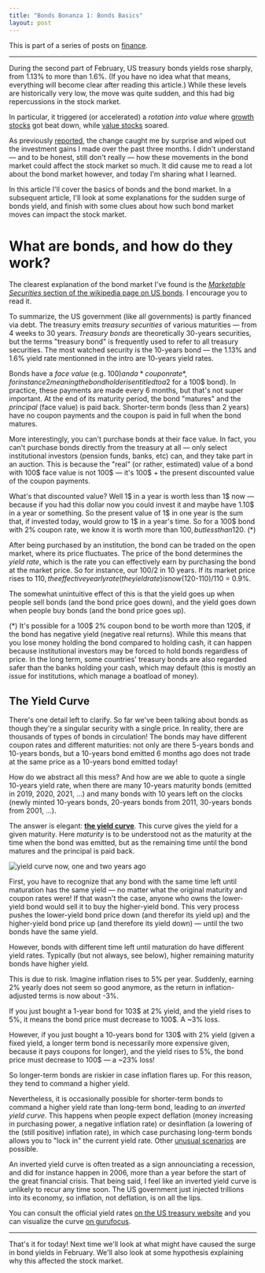 ```yaml
---
title: "Bonds Bonanza 1: Bonds Basics"
layout: post
---
```


This is part of a series of posts on [finance](/finance).

---

During the second part of February, US treasury bonds yields rose sharply, from
1.13% to more than 1.6%. (If you have no idea what that means, everything will
become clear after reading this article.) While these levels are historically
very low, the move was quite sudden, and this had big repercussions in the stock
market.

In particular, it triggered (or accelerated) a *rotation into value* where
[growth stocks] got beat down, while [value stocks] soared.

[growth stocks]: https://www.investopedia.com/terms/g/growthstock.asp
[value stocks]: https://en.wikipedia.org/wiki/Value_investing

As previously [reported](/heat), the change caught me by surprise and wiped out
the investment gains I made over the past three months. I didn't understand —
and to be honest, still don't really — how these movements in the bond market
could affect the stock market so much. It did cause me to read a lot about the
bond market however, and today I'm sharing what I learned.

In this article I'll cover the basics of bonds and the bond market. In a
subsequent article, I'll look at some explanations for the sudden surge of bonds
yield, and finish with some clues about how such bond market moves can impact
the stock market.

# What are bonds, and how do they work?

The clearest explanation of the bond market I've found is the [*Marketable
Securities* section of the wikipedia page on US bonds][bondswiki]. I encourage
you to read it.

To summarize, the US government (like all governments) is partly financed via
debt. The treasury emits *treasury securities* of various maturities — from 4
weeks to 30 years. *Treasury bonds* are theoretically 30-years securities, but
the terms "treasury bond" is frequently used to refer to all treasury
securities. The most watched security is the 10-years bond — the 1.13% and 1.6%
yield rate mentionned in the intro are 10-years yield rates.

Bonds have a *face value* (e.g. 100$) and a *coupon rate*, for instance 2%,
meaning the bond holder is entitled to a 2% payment every year (e.g. 2$ for a
100$ bond). In practice, these payments are made every 6 months, but that's not
super important. At the end of its maturity period, the bond "matures" and the
*principal* (face value) is paid back. Shorter-term bonds (less than 2 years)
have no coupon payments and the coupon is paid in full when the bond matures.

More interestingly, you can't purchase bonds at their face value. In fact, you
can't purchase bonds directly from the treasury at all — only select
institutional investors (pension funds, banks, etc) can, and they take part in
an auction. This is because the "real" (or rather, estimated) value of a bond
with 100$ face value is not 100$ — it's 100$ + the present discounted value of
the coupon payments.

What's that discounted value? Well 1$ in a year is worth less than 1$ now —
because if you had this dollar now you could invest it and maybe have 1.10$ in a
year or something. So the present value of 1$ in one year is the sum that, if
invested today, would grow to 1$ in a year's time. So for a 100$ bond with 2%
coupon rate, we know it is worth more than 100$, but less than 120$. (\*)

After being purchased by an institution, the bond can be traded on the open
market, where its price fluctuates. The price of the bond determines the *yield
rate*, which is the rate you can effectively earn by purchasing the bond at the
market price. So for instance, our 100$/2% bond is worth 120$ in 10 years. If
its market price rises to 110$, the effective yearly rate (the yield rate) is
now (120$-110$)/110$ = 0.9%.

The somewhat unintuitive effect of this is that the yield goes up when people
sell bonds (and the bond price goes down), and the yield goes down when people
buy bonds (and the bond price goes up).

(\*) It's possible for a 100$ 2% coupon bond to be worth more than 120$, if the
bond has negative yield (negative real returns). While this means that you lose
money holding the bond compared to holding cash, it can happen because
institutional investors may be forced to hold bonds regardless of price. In the
long term, some countries' treasury bonds are also regarded safer than the banks
holding your cash, which may default (this is mostly an issue for institutions,
which manage a boatload of money).

[bondswiki]: https://en.wikipedia.org/wiki/United_States_Treasury_security#Marketable_securities

## The Yield Curve

There's one detail left to clarify. So far we've been talking about bonds as
though they're a singular security with a single price. In reality, there are
thousands of types of bonds in circulation! The bonds may have different coupon
rates and different maturities: not only are there 5-years bonds and 10-years
bonds, but a 10-years bond emitted 6 months ago does not trade at the same price
as a 10-years bond emitted today!

How do we abstract all this mess? And how are we able to quote a single 10-years
yield rate, when there are many 10-years maturity bonds (emitted in 2019, 2020,
2021, ...) and many bonds with 10 years left on the clocks (newly minted
10-years bonds, 20-years bonds from 2011, 30-years bonds from 2001, ...).

The answer is elegant: **[the yield curve]**. This curve gives the yield for a
given maturity. Here *maturity* is to be understood not as the maturity at the
time when the bond was emitted, but as the remaining time until the bond matures
and the principal is paid back.

[the yield curve]: https://en.wikipedia.org/wiki/Yield_curve

![yield curve now, one and two years ago](yieldcurve.png)

First, you have to recognize that any bond with the same time left until
maturation has the same yield — no matter what the original maturity and coupon
rates were! If that wasn't the case, anyone who owns the lower-yield bond would
sell it to buy the higher-yield bond. This very process pushes the lower-yield
bond price down (and therefor its yield up) and the higher-yield bond price up
(and therefore its yield down) — until the two bonds have the same yield.

However, bonds with different time left until maturation do have different
yield rates. Typically (but not always, see below), higher remaining maturity
bonds have higher yield.

This is due to risk. Imagine inflation rises to 5% per year. Suddenly, earning
2% yearly does not seem so good anymore, as the return in inflation-adjusted
terms is now about -3%.

If you just bought a 1-year bond for 103$ at 2% yield, and the yield rises to 5%,
it means the bond price must decrease to 100$. A ~3% loss.

However, if you just bought a 10-years bond for 130$ with 2% yield (given a
fixed yield, a longer term bond is necessarily more expensive given, because it
pays coupons for longer), and the yield rises to 5%, the bond price must
decrease to 100$ — a ~23% loss!

So longer-term bonds are riskier in case inflation flares up. For this reason,
they tend to command a higher yield.

Nevertheless, it is occasionally possible for shorter-term bonds to command a
higher yield rate than long-term bond, leading to *an inverted yield curve*.
This happens when people expect deflation (money increasing in purchasing power,
a negative inflation rate) or desinflation (a lowering of the (still positive)
inflation rate), in which case purchasing long-term bonds allows you to "lock
in" the current yield rate. Other [unusual scenarios] are possible.

[unusual scenarios]: https://en.wikipedia.org/wiki/Yield_curve#Normal_yield_curve

An inverted yield curve is often treated as a sign announciating a recession,
and did for instance happen in 2006, more than a year before the start of the
great financial crisis. That being said, I feel like an inverted yield curve is
unlikely to recur any time soon. The US government just injected trillions into
its economy, so inflation, not deflation, is on all the lips.

You can consult the official yield rates [on the US treasury
website][yield] and you can visualize the curve [on gurufocus][curve].

[yield]: https://www.treasury.gov/resource-center/data-chart-center/interest-rates/pages/textview.aspx?data=yield
[curve]: https://www.gurufocus.com/yield_curve.php

---

That's it for today! Next time we'll look at what might have caused the surge in
bond yields in February. We'll also look at some hypothesis explaining why this
affected the stock market.
